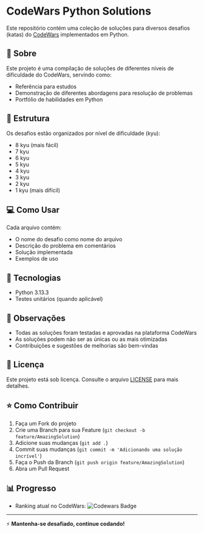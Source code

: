 # CodeWars Python Solutions

Este repositório contém uma coleção de soluções para diversos desafios (katas) do [CodeWars](https://www.codewars.com) implementados em Python.

## 📝 Sobre

Este projeto é uma compilação de soluções de diferentes níveis de dificuldade do CodeWars, servindo como:
- Referência para estudos
- Demonstração de diferentes abordagens para resolução de problemas
- Portfólio de habilidades em Python

## 🎯 Estrutura

Os desafios estão organizados por nível de dificuldade (kyu):
- 8 kyu (mais fácil)
- 7 kyu
- 6 kyu
- 5 kyu
- 4 kyu
- 3 kyu
- 2 kyu
- 1 kyu (mais difícil)

## 💻 Como Usar

Cada arquivo contém:
- O nome do desafio como nome do arquivo
- Descrição do problema em comentários
- Solução implementada
- Exemplos de uso

## 🚀 Tecnologias

- Python 3.13.3
- Testes unitários (quando aplicável)

## 📌 Observações

- Todas as soluções foram testadas e aprovadas na plataforma CodeWars
- As soluções podem não ser as únicas ou as mais otimizadas
- Contribuições e sugestões de melhorias são bem-vindas

## 📜 Licença

Este projeto está sob licença. Consulte o arquivo [LICENSE](LICENSE) para mais detalhes.

## ⭐ Como Contribuir

1. Faça um Fork do projeto
2. Crie uma Branch para sua Feature (`git checkout -b feature/AmazingSolution`)
3. Adicione suas mudanças (`git add .`)
4. Commit suas mudanças (`git commit -m 'Adicionando uma solução incrível'`)
5. Faça o Push da Branch (`git push origin feature/AmazingSolution`)
6. Abra um Pull Request

## 📊 Progresso

- Ranking atual no CodeWars: ![Codewars Badge](https://www.codewars.com/users/joaobremgartner/badges/large)

---
⚡ **Mantenha-se desafiado, continue codando!**